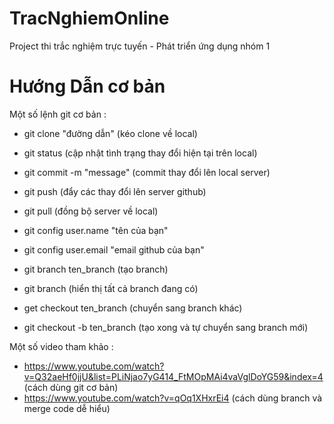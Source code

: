 # TracNghiemOnline
Project thi trắc nghiệm trực tuyến - Phát triển ứng dụng nhóm 1


# Hướng Dẫn cơ bản

Một số lệnh git cơ bản :
- git clone "đường dẫn" (kéo clone về local)
- git status (cập nhật tình trạng thay đổi hiện tại trên local)
- git commit -m "message" (commit thay đổi lên local server)
- git push (đẩy các thay đổi lên server github)
- git pull (đồng bộ server về local)

- git config user.name "tên của bạn"
- git config user.email "email github của bạn"

- git branch ten_branch (tạo branch)
- git branch (hiển thị tất cả branch đang có)
- get checkout ten_branch (chuyển sang branch khác)
- git checkout -b ten_branch (tạo xong và tự chuyển sang branch mới)

Một số video tham khảo : 
- https://www.youtube.com/watch?v=Q32aeHf0jjU&list=PLiNjao7yG414_FtMOpMAi4vaVglDoYG59&index=4 (cách dùng git cơ bản)
- https://www.youtube.com/watch?v=qOq1XHxrEi4 (cách dùng branch và merge code dễ hiểu)


